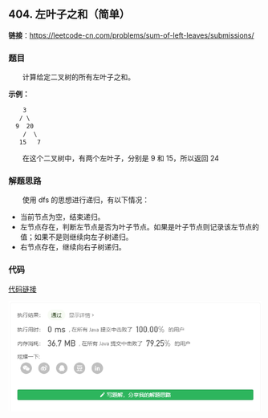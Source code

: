 ## 404. 左叶子之和（简单）

**链接**：https://leetcode-cn.com/problems/sum-of-left-leaves/submissions/

### 题目

&emsp;&emsp;计算给定二叉树的所有左叶子之和。

**示例：**

````
    3
   / \
  9  20
    /  \
   15   7

````
&emsp;&emsp;在这个二叉树中，有两个左叶子，分别是 9 和 15，所以返回 24


### 解题思路

&emsp;&emsp;使用 dfs 的思想进行递归，有以下情况：

* 当前节点为空，结束递归。
* 左节点存在，判断左节点是否为叶子节点。如果是叶子节点则记录该左节点的值；如果不是则继续向左子树递归。
* 右节点存在，继续向右子树递归。

### 代码

[代码链接](Solution.java)

![提交记录](404.png)
